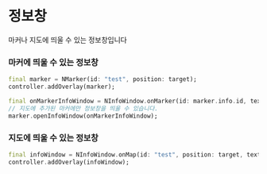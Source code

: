 # 정보창

마커나 지도에 띄울 수 있는 정보창입니다

### 마커에 띄울 수 있는 정보창

```dart
final marker = NMarker(id: "test", position: target);
controller.addOverlay(marker);

final onMarkerInfoWindow = NInfoWindow.onMarker(id: marker.info.id, text: "인포윈도우 텍스트");
// 지도에 추가된 마커에만 정보창을 띄울 수 있습니다.
marker.openInfoWindow(onMarkerInfoWindow);
```

### 지도에 띄울 수 있는 정보창

```dart
final infoWindow = NInfoWindow.onMap(id: "test", position: target, text: "인포윈도우 텍스트");
controller.addOverlay(infoWindow);
```